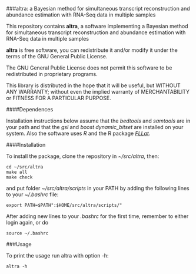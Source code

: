 ###altra: a Bayesian method for simultaneous transcript reconstruction and abundance estimation with RNA-Seq data in multiple samples

This repository contains **altra**, a software implementing a Bayesian method
for simultaneous transcript reconstruction and abundance estimation with 
RNA-Seq data in multiple samples

**altra** is free software, you can redistribute it and/or modify it under
the terms of the GNU General Public License.

The GNU General Public License does not permit this software to be
redistributed in proprietary programs.

This library is distributed in the hope that it will be useful, but
WITHOUT ANY WARRANTY; without even the implied warranty of
MERCHANTABILITY or FITNESS FOR A PARTICULAR PURPOSE.

####Dependences

Installation instructions below assume that the *bedtools* and *samtools* are in your path and that the *gsl* and *boost dynamic_bitset* are installed on your system. Also the software uses *R* and the R package [*FLLat*](http://cran.r-project.org/web/packages/FLLat/index.html).

####Installation

To install the package, clone the repository in *~/src/altra*, then:

    cd ~/src/altra
    make all
    make check

and put folder *~/src/altra/scripts* in your PATH by adding the following lines to your *~/.bashrc* file:

    export PATH=$PATH":$HOME/src/altra/scripts/"

After adding new lines to your *.bashrc* for the first time, remember to either login again, or do

    source ~/.bashrc


###Usage

To print the usage run altra with option -h:

    altra -h

